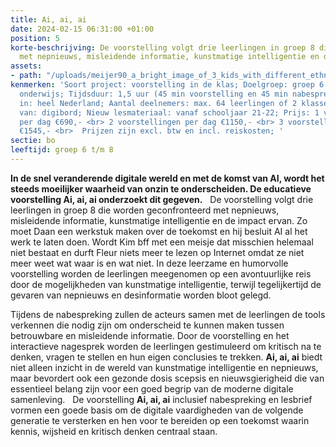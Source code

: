 ```yaml
---
title: Ai, ai, ai
date: 2024-02-15 06:31:00 +01:00
position: 5
korte-beschrijving: De voorstelling volgt drie leerlingen in groep 8 die worden geconfronteerd
  met nepnieuws, misleidende informatie, kunstmatige intelligentie en de impact ervan.
assets:
- path: "/uploads/meijer90_a_bright_image_of_3_kids_with_different_ethnicities_at_54399dfb-18fb-4180-bb00-f6a3e0a7438c.png"
kenmerken: 'Soort project: voorstelling in de klas; Doelgroep: groep 6 t/m 8 ook speciaal
  onderwijs; Tijdsduur: 1,5 uur (45 min voorstelling en 45 min nabespreking); Aangeboden
  in: heel Nederland; Aantal deelnemers: max. 64 leerlingen of 2 klassen; Maakt gebruik
  van: digibord; Nieuw lesmateriaal: vanaf schooljaar 21-22; Prijs: 1 voorstelling
  per dag €690,- <br> 2 voorstellingen per dag €1150,- <br> 3 voorstellingen per dag
  €1545,- <br>  Prijzen zijn excl. btw en incl. reiskosten; '
sectie: bo
leeftijd: groep 6 t/m 8
---
```


**In de snel veranderende digitale wereld en met de komst van AI, wordt het steeds moeilijker waarheid van onzin te onderscheiden. De educatieve voorstelling **Ai, ai, ai** onderzoekt dit gegeven.**
 
De voorstelling volgt drie leerlingen in groep 8 die worden geconfronteerd met nepnieuws, misleidende informatie, kunstmatige intelligentie en de impact ervan. Zo moet Daan een werkstuk maken over de toekomst en hij besluit AI al het werk te laten doen. Wordt Kim bff met een meisje dat misschien helemaal niet bestaat en durft Fleur niets meer te lezen op Internet omdat ze niet meer weet wat waar is en wat niet. In deze leerzame en humorvolle voorstelling worden de leerlingen meegenomen op een avontuurlijke reis door de mogelijkheden van kunstmatige intelligentie, terwijl tegelijkertijd de gevaren van nepnieuws en desinformatie worden bloot gelegd. 

Tijdens de nabespreking zullen de acteurs samen met de leerlingen de tools verkennen die nodig zijn om onderscheid te kunnen maken tussen betrouwbare en misleidende informatie. Door de voorstelling en het interactieve nagesprek worden de leerlingen gestimuleerd om kritisch na te denken, vragen te stellen en hun eigen conclusies te trekken. **Ai, ai, ai** biedt niet alleen inzicht in de wereld van kunstmatige intelligentie en nepnieuws, maar bevordert ook een gezonde dosis scepsis en nieuwsgierigheid die van essentieel belang zijn voor een goed begrip van de moderne digitale samenleving.
 
De voorstelling **Ai, ai, ai** inclusief nabespreking en lesbrief vormen een goede basis om de digitale vaardigheden van de volgende generatie te versterken en hen voor te bereiden op een toekomst waarin kennis, wijsheid en kritisch denken centraal staan.